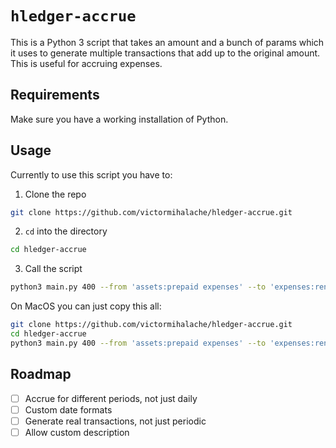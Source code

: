 # `hledger-accrue`

This is a Python 3 script that takes an amount and a bunch of params which it uses to generate multiple transactions that add up to the original amount. This is useful for accruing expenses.

## Requirements

Make sure you have a working installation of Python.

## Usage

Currently to use this script you have to:

1. Clone the repo

```sh
git clone https://github.com/victormihalache/hledger-accrue.git
```

2. `cd` into the directory

```sh
cd hledger-accrue
```

3. Call the script

```sh
python3 main.py 400 --from 'assets:prepaid expenses' --to 'expenses:rent' --start 2024-01-01 --end 2024-02-01 -c USD
```

On MacOS you can just copy this all:

```sh
git clone https://github.com/victormihalache/hledger-accrue.git
cd hledger-accrue
python3 main.py 400 --from 'assets:prepaid expenses' --to 'expenses:rent' --start 2024-01-01 --end 2024-02-01 -c USD | pbcopy
```

## Roadmap

- [ ] Accrue for different periods, not just daily
- [ ] Custom date formats
- [ ] Generate real transactions, not just periodic
- [ ] Allow custom description
